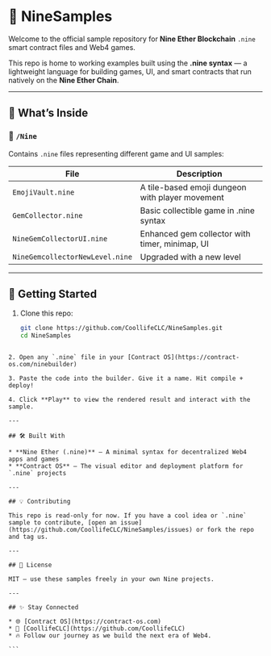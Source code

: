 # 🧠 NineSamples

Welcome to the official sample repository for **Nine Ether Blockchain** `.nine` smart contract files and Web4 games.

This repo is home to working examples built using the **.nine syntax** — a lightweight language for building games, UI, and smart contracts that run natively on the **Nine Ether Chain**.

---

## 🌟 What’s Inside

### 📁 `/Nine`
Contains `.nine` files representing different game and UI samples:

| File                        | Description                                        |
|-----------------------------|----------------------------------------------------|
| `EmojiVault.nine`          | A tile-based emoji dungeon with player movement   |
| `GemCollector.nine`        | Basic collectible game in .nine syntax            |
| `NineGemCollectorUI.nine` | Enhanced gem collector with timer, minimap, UI    |
| `NineGemcollectorNewLevel.nine` | Upgraded with a new level                    |

---

## 🚀 Getting Started

1. Clone this repo:
   ```bash
   git clone https://github.com/CoollifeCLC/NineSamples.git
   cd NineSamples
````

2. Open any `.nine` file in your [Contract OS](https://contract-os.com/ninebuilder)

3. Paste the code into the builder. Give it a name. Hit compile + deploy!

4. Click **Play** to view the rendered result and interact with the sample.

---

## 🛠 Built With

* **Nine Ether (.nine)** — A minimal syntax for decentralized Web4 apps and games
* **Contract OS** — The visual editor and deployment platform for `.nine` projects

---

## 💡 Contributing

This repo is read-only for now. If you have a cool idea or `.nine` sample to contribute, [open an issue](https://github.com/CoollifeCLC/NineSamples/issues) or fork the repo and tag us.

---

## 📜 License

MIT — use these samples freely in your own Nine projects.

---

## ✨ Stay Connected

* 🌐 [Contract OS](https://contract-os.com)
* 🧠 [CoollifeCLC](https://github.com/CoollifeCLC)
* 🔥 Follow our journey as we build the next era of Web4.

```
